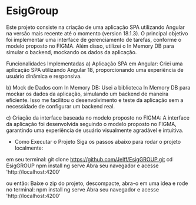 # EsigGroup

Este projeto consiste na criação de uma aplicação SPA utilizando Angular na versão mais recente até o momento (version 18.1.3). O principal objetivo foi implementar uma interface de gerenciamento de tarefas, conforme o modelo proposto no FIGMA. Além disso, utilizei o In Memory DB para simular o backend, mockando os dados da aplicação.

Funcionalidades Implementadas
a) Aplicação SPA em Angular:
Criei uma aplicação SPA utilizando Angular 18, proporcionando uma experiência de usuário dinâmica e responsiva.

b) Mock de Dados com In Memory DB:
Usei a biblioteca In Memory DB para mockar os dados da aplicação, simulando um backend de maneira eficiente. Isso me facilitou o desenvolvimento e teste da aplicação sem a necessidade de configurar um backend real.

c) Criação da interface baseada no modelo proposto no FIGMA:
A interface da aplicação foi desenvolvida seguindo o modelo proposto no FIGMA, garantindo uma experiência de usuário visualmente agradável e intuitiva.

- Como Executar o Projeto
Siga os passos abaixo para rodar o projeto localmente:

em seu terminal: 
git clone https://github.com/Jelff/EsigGROUP.git
cd EsigGROUP
npm install
ng serve
Abra seu navegador e acesse 'http://localhost:4200'

ou então: 
Baixe o zip do projeto, descompacte, abra-o em uma idea e rode no terminal:
npm install 
ng serve 
Abra seu navegador e acesse 'http://localhost:4200'
